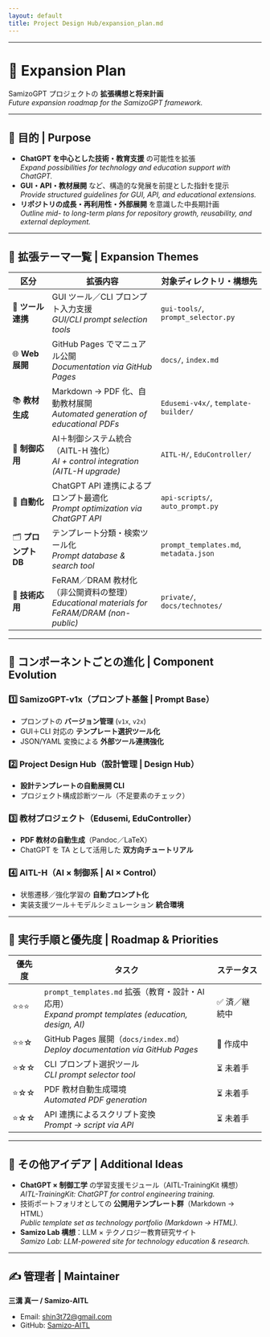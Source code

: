 ```yaml
---
layout: default
title: Project Design Hub/expansion_plan.md
---
```


---

# 🚀 Expansion Plan

SamizoGPT プロジェクトの **拡張構想と将来計画**  
*Future expansion roadmap for the SamizoGPT framework.*

---

## 🎯 目的 | Purpose
- **ChatGPT を中心とした技術・教育支援** の可能性を拡張  
  *Expand possibilities for technology and education support with ChatGPT.*  
- **GUI・API・教材展開** など、構造的な発展を前提とした指針を提示  
  *Provide structured guidelines for GUI, API, and educational extensions.*  
- **リポジトリの成長・再利用性・外部展開** を意識した中長期計画  
  *Outline mid- to long-term plans for repository growth, reusability, and external deployment.*  

---

## 🧭 拡張テーマ一覧 | Expansion Themes

| 区分 | 拡張内容 | 対象ディレクトリ・構想先 |
|------|----------|---------------------------|
| 🔧 **ツール連携** | GUI ツール／CLI プロンプト入力支援<br>*GUI/CLI prompt selection tools* | `gui-tools/`, `prompt_selector.py` |
| 🌐 **Web 展開** | GitHub Pages でマニュアル公開<br>*Documentation via GitHub Pages* | `docs/`, `index.md` |
| 📚 **教材生成** | Markdown → PDF 化、自動教材展開<br>*Automated generation of educational PDFs* | `Edusemi-v4x/`, `template-builder/` |
| 🤖 **制御応用** | AI＋制御システム統合（AITL-H 強化）<br>*AI + control integration (AITL-H upgrade)* | `AITL-H/`, `EduController/` |
| 🧠 **自動化** | ChatGPT API 連携によるプロンプト最適化<br>*Prompt optimization via ChatGPT API* | `api-scripts/`, `auto_prompt.py` |
| 🗂 **プロンプト DB** | テンプレート分類・検索ツール化<br>*Prompt database & search tool* | `prompt_templates.md`, `metadata.json` |
| 🔬 **技術応用** | FeRAM／DRAM 教材化（非公開資料の整理）<br>*Educational materials for FeRAM/DRAM (non-public)* | `private/`, `docs/technotes/` |

---

## 📘 コンポーネントごとの進化 | Component Evolution

### 1️⃣ SamizoGPT-v1x（プロンプト基盤 | Prompt Base）
- プロンプトの **バージョン管理** (`v1x`, `v2x`)  
- GUI＋CLI 対応の **テンプレート選択ツール化**  
- JSON/YAML 変換による **外部ツール連携強化**

### 2️⃣ Project Design Hub（設計管理 | Design Hub）
- **設計テンプレートの自動展開 CLI**  
- プロジェクト構成診断ツール（不足要素のチェック）

### 3️⃣ 教材プロジェクト（Edusemi, EduController）
- **PDF 教材の自動生成**（Pandoc／LaTeX）  
- ChatGPT を TA として活用した **双方向チュートリアル**

### 4️⃣ AITL-H（AI × 制御系 | AI × Control）
- 状態遷移／強化学習の **自動プロンプト化**  
- 実装支援ツール＋モデルシミュレーション **統合環境**

---

## 🔄 実行手順と優先度 | Roadmap & Priorities

| 優先度 | タスク | ステータス |
|--------|--------|-------------|
| ⭐⭐⭐ | `prompt_templates.md` 拡張（教育・設計・AI 応用）<br>*Expand prompt templates (education, design, AI)* | ✅ 済／継続中 |
| ⭐⭐☆ | GitHub Pages 展開（`docs/index.md`）<br>*Deploy documentation via GitHub Pages* | 🔄 作成中 |
| ⭐☆☆ | CLI プロンプト選択ツール<br>*CLI prompt selector tool* | ⏳ 未着手 |
| ⭐☆☆ | PDF 教材自動生成環境<br>*Automated PDF generation* | ⏳ 未着手 |
| ⭐☆☆ | API 連携によるスクリプト変換<br>*Prompt → script via API* | ⏳ 未着手 |

---

## 🧩 その他アイデア | Additional Ideas
- **ChatGPT × 制御工学** の学習支援モジュール（AITL-TrainingKit 構想）  
  *AITL-TrainingKit: ChatGPT for control engineering training.*  
- 技術ポートフォリオとしての **公開用テンプレート群**（Markdown → HTML）  
  *Public template set as technology portfolio (Markdown → HTML).*  
- **Samizo Lab 構想**：LLM × テクノロジー教育研究サイト  
  *Samizo Lab: LLM-powered site for technology education & research.*

---

## ✍ 管理者 | Maintainer
**三溝 真一 / Samizo-AITL**  
- Email: [shin3t72@gmail.com](mailto:shin3t72@gmail.com)  
- GitHub: [Samizo-AITL](https://github.com/Samizo-AITL)
